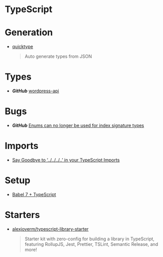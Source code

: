 # TypeScript

# Generation
* [quicktype](https://app.quicktype.io/#s=music)
  > Auto generate types from JSON

# Types
* ***GitHub*** [wordpress-api](https://github.com/dderevjanik/wordpress-api/tree/master/lib/interface)

# Bugs

* ***GitHub*** [Enums can no longer be used for index signature types](https://github.com/Microsoft/TypeScript/issues/13042)

# Imports

* [Say Goodbye to ‘../../../..’ in your TypeScript Imports](https://decembersoft.com/posts/say-goodbye-to-relative-paths-in-typescript-imports/)

# Setup

* [Babel 7 + TypeScript](http://artsy.github.io/blog/2017/11/27/Babel-7-and-TypeScript/)

# Starters

* [alexjoverm/typescript-library-starter](https://github.com/alexjoverm/typescript-library-starter)
  > Starter kit with zero-config for building a library in TypeScript, featuring RollupJS, Jest, Prettier, TSLint, Semantic Release, and more!
